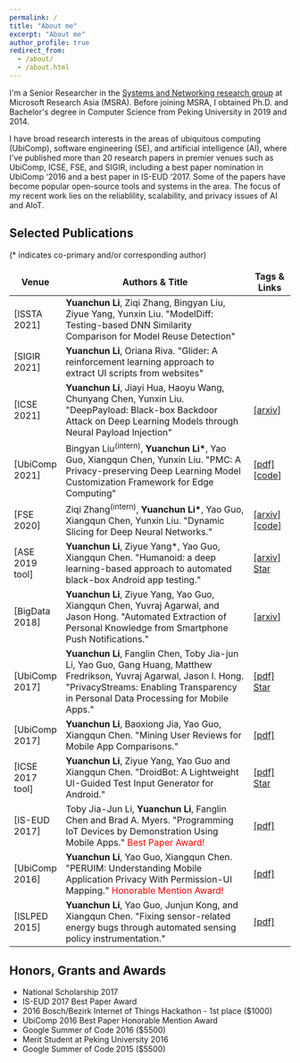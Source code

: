 ```yaml
---
permalink: /
title: "About me"
excerpt: "About me"
author_profile: true
redirect_from: 
  - /about/
  - /about.html
---
```


I'm a Senior Researcher in the [Systems and Networking research group](https://www.microsoft.com/en-us/research/group/systems-and-networking-research-group-asia/) at Microsoft Research Asia (MSRA). Before joining MSRA, I obtained Ph.D. and Bachelor's degree in Computer Science from Peking University in 2019 and 2014.

I have broad research interests in the areas of ubiquitous computing (UbiComp), software engineering (SE), and artificial intelligence (AI), where I've published more than 20 research papers in premier venues such as UbiComp, ICSE, FSE, and SIGIR, including a best paper nomination in UbiComp ‘2016 and a best paper in IS-EUD ‘2017. Some of the papers have become popular open-source tools and systems in the area. The focus of my recent work lies on the reliablility, scalability, and privacy issues of AI and AIoT.

    
## Selected Publications

(* indicates co-primary and/or corresponding author)

<style>
table { border: none; }
table th { border: none; }
table td { border: none; }
table th:first-of-type {
    width: 15%;
}
table th:nth-of-type(2) {
    width: 70%;
}
table th:nth-of-type(3) {
    width: 15%;
}
</style>

<!-- CCF-A badge [![CCF-A](https://img.shields.io/badge/CCF-A-brightgreen.svg)](#) -->

| Venue | Authors & Title | Tags & Links |
|----|----|----|
| [ISSTA 2021] | **Yuanchun Li**, Ziqi Zhang, Bingyan Liu, Ziyue Yang, Yunxin Liu. "ModelDiff: Testing-based DNN Similarity Comparison for Model Reuse Detection" |  |
| [SIGIR 2021] | **Yuanchun Li**, Oriana Riva. "Glider: A reinforcement learning approach to extract UI scripts from websites" |  |
| [ICSE 2021] | **Yuanchun Li**, Jiayi Hua, Haoyu Wang, Chunyang Chen, Yunxin Liu. "DeepPayload: Black-box Backdoor Attack on Deep Learning Models through Neural Payload Injection" | [[arxiv]](https://arxiv.org/pdf/2101.06896.pdf) |
| [UbiComp 2021]  | Bingyan Liu<sup>(intern)</sup>, **Yuanchun Li\***, Yao Guo, Xiangqun Chen, Yunxin Liu. "PMC: A Privacy-preserving Deep Learning Model Customization Framework for Edge Computing" | [[pdf]]({{site.baseurl}}/static/files/UbiComp2021_PMC.pdf) [[code]](https://github.com/ziqi-zhang/NNSlicer) |
| [FSE 2020] | Ziqi Zhang<sup>(intern)</sup>, **Yuanchun Li\***, Yao Guo, Xiangqun Chen, Yunxin Liu. "Dynamic Slicing for Deep Neural Networks." | [[arxiv]](https://arxiv.org/pdf/2009.13747.pdf) [[code]](https://github.com/ziqi-zhang/NNSlicer) |
| [ASE 2019 tool] | **Yuanchun Li**, Ziyue Yang*, Yao Guo, Xiangqun Chen. "Humanoid: a deep learning-based approach to automated black-box Android app testing." | [[arxiv]](https://arxiv.org/abs/1901.02633) <a class="github-button" href="https://github.com/yzygitzh/Humanoid" data-show-count="true" aria-label="Star Humanoid on GitHub">Star</a> |
| [BigData 2018] | **Yuanchun Li**, Ziyue Yang, Yao Guo, Xiangqun Chen, Yuvraj Agarwal, and Jason Hong. "Automated Extraction of Personal Knowledge from Smartphone Push Notifications." | [[arxiv]](https://arxiv.org/pdf/1808.02013.pdf) |
| [UbiComp 2017] | **Yuanchun Li**, Fanglin Chen, Toby Jia-jun Li, Yao Guo, Gang Huang, Matthew Fredrikson, Yuvraj Agarwal, Jason I. Hong. "PrivacyStreams: Enabling Transparency in Personal Data Processing for Mobile Apps." | [[pdf]]({{site.baseurl}}/static/files/UbiComp2017_PrivacyStreams.pdf) <a class="github-button" href="https://github.com/PrivacyStreams/PrivacyStreams" data-show-count="true" aria-label="Star PrivacyStreams/PrivacyStreams on GitHub">Star</a> |
| [UbiComp 2017] | **Yuanchun Li**, Baoxiong Jia, Yao Guo, Xiangqun Chen. "Mining User Reviews for Mobile App Comparisons." | [[pdf]]({{site.baseurl}}/static/files/UbiComp2017_mining-user-reviews.pdf) |
| [ICSE 2017 tool] | **Yuanchun Li**, Ziyue Yang, Yao Guo and Xiangqun Chen. "DroidBot: A Lightweight UI-Guided Test Input Generator for Android." | [[pdf]]({{site.baseurl}}/static/files/DroidBot_ICSE2017.pdf) <a class="github-button" href="https://github.com/honeynet/droidbot" data-show-count="true" aria-label="Star honeynet/droidbot on GitHub">Star</a> |
| [IS-EUD 2017] | Toby Jia-Jun Li, **Yuanchun Li**, Fanglin Chen and Brad A. Myers. "Programming IoT Devices by Demonstration Using Mobile Apps." <span style="color:red">Best Paper Award!</span> | [[pdf]](http://www.cs.cmu.edu/~NatProg/papers/IoT-IS-EUD2017.pdf) |
| [UbiComp 2016] | **Yuanchun Li**, Yao Guo, Xiangqun Chen. "PERUIM: Understanding Mobile Application Privacy With Permission-UI Mapping." <span style="color:red">Honorable Mention Award!</span> | [[pdf]]({{site.baseurl}}/static/files/UbiComp2016.pdf) |
| [ISLPED 2015] | **Yuanchun Li**, Yao Guo, Junjun Kong, and Xiangqun Chen. "Fixing sensor-related energy bugs through automated sensing policy instrumentation." | [[pdf]]({{site.baseurl}}/static/files/ISLPED2015.pdf) |

## Honors, Grants and Awards

+ National Scholarship 2017
+ IS-EUD 2017 Best Paper Award
+ 2016 Bosch/Bezirk Internet of Things Hackathon - 1st place ($1000)
+ UbiComp 2016 Best Paper Honorable Mention Award
+ Google Summer of Code 2016 ($5500)
+ Merit Student at Peking University 2016
+ Google Summer of Code 2015 ($5500)


<script async defer src="https://buttons.github.io/buttons.js"></script>

